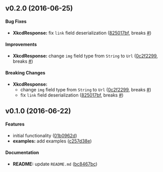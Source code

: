 <a name="v0.2.0"></a>
## v0.2.0 (2016-06-25)


#### Bug Fixes

* **XkcdResponse:**  fix `link` field deserialization ([825017bf](https://github.com/indiv0/xkcd-rs/commit/825017bfc12c07e4bfff94eafd754507442ee21c), breaks [#](https://github.com/indiv0/xkcd-rs/issues/))

#### Improvements

* **XkcdResponse:**  change `img` field type from `String` to `Url` ([0c2f2299](https://github.com/indiv0/xkcd-rs/commit/0c2f22994cbe714902334959bcb0be200ecd6d69), breaks [#](https://github.com/indiv0/xkcd-rs/issues/))

#### Breaking Changes

* **XkcdResponse:**
  *  change `img` field type from `String` to `Url` ([0c2f2299](https://github.com/indiv0/xkcd-rs/commit/0c2f22994cbe714902334959bcb0be200ecd6d69), breaks [#](https://github.com/indiv0/xkcd-rs/issues/))
  *  fix `link` field deserialization ([825017bf](https://github.com/indiv0/xkcd-rs/commit/825017bfc12c07e4bfff94eafd754507442ee21c), breaks [#](https://github.com/indiv0/xkcd-rs/issues/))



<a name="v0.1.0"></a>
## v0.1.0 (2016-06-22)


#### Features

*   initial functionality ([01b0962d](https://github.com/indiv0/xkcd-rs/commit/01b0962d3ef035e40f148a5502d85b7f44a5c197))
* **examples:**  add examples ([c257d38e](https://github.com/indiv0/xkcd-rs/commit/c257d38e53972ea4a69b7433fad1f2ab4e8d5d2b))

#### Documentation

* **README:**  update `README.md` ([bc8467bc](https://github.com/indiv0/xkcd-rs/commit/bc8467bcd154104f48a2426caead3b765cffebc5))
